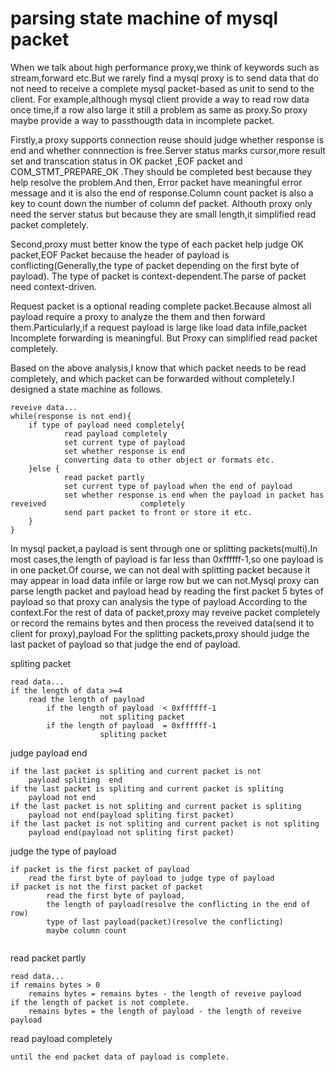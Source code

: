 # parsing state machine of mysql packet 

When we talk about high performance proxy,we think of  keywords such as stream,forward etc.But we rarely find a mysql proxy is to send data that do not need to receive a complete mysql packet-based as unit to send to the client. For example,although mysql  client provide a way to read row data once time,if a row also large it still a problem as same as proxy.So  proxy  maybe provide a way to passthougth data in incomplete packet.

Firstly,a proxy supports connection reuse should judge whether  response  is end and whether connnection is free.Server status marks cursor,more result set and transcation status in OK packet ,EOF packet and COM_STMT_PREPARE_OK .They should be completed best because they help resolve the problem.And then,  Error packet have meaningful error message and it is also the end of response.Column count packet is also a key to count down the number of column def packet. Althouth proxy only need the server status but because they are small length,it simplified read packet completely.

Second,proxy must better know the type of each packet help judge  OK packet,EOF Packet because the header of payload is conflicting(Generally,the type of packet depending on the first byte of payload). The type of packet is context-dependent.The parse of packet  need context-driven.

Request packet is a optional reading complete packet.Because almost all payload require a proxy to analyze the them and then forward  them.Particularly,if a request payload is large like load data infile,packet Incomplete forwarding is meaningful. But Proxy can simplified read packet completely.

Based on the above analysis,I know that which packet needs to be read completely, and which packet can be forwarded without completely.I designed a state machine as follows.

```
reveive data...
while(response is not end){
	if type of payload need completely{
			read payload completely
			set current type of payload
			set whether response is end 
			converting data to other object or formats etc.
	}else {
			read packet partly
			set current type of payload when the end of payload
			set whether response is end when the payload in packet has reveived 					completely
			send part packet to front or store it etc.
	}
}
```

In mysql packet,a payload is sent through one or  splitting packets(multi).In most cases,the length of payload is far less than 0xffffff-1,so one payload is in one packet.Of course, we can not deal with splitting packet because it may appear in load data infile or large row but we can not.Mysql proxy can parse length packet and payload head by reading the first packet 5 bytes of payload so that  proxy can analysis the type of payload According to the context.For the rest of data of packet,proxy may reveive packet completely or record the remains bytes and then process the reveived data(send it to client for proxy),payload For the  splitting packets,proxy should judge the last packet of payload so that  judge the end of payload.



spliting packet

```
read data...
if the length of data >=4
	read the length of payload
		if the length of payload  < 0xffffff-1
        			not spliting packet
        if the length of payload  = 0xffffff-1
        			spliting packet
```



judge payload end

```
if the last packet is spliting and current packet is not
	payload spliting  end
if the last packet is spliting and current packet is spliting
	payload not end
if the last packet is not spliting and current packet is spliting
	payload not end(payload spliting first packet)
if the last packet is not spliting and current packet is not spliting
	payload end(payload not spliting first packet)
```



judge the type of payload

```
if packet is the first packet of payload
	read the first byte of payload to judge type of payload
if packet is not the first packet of packet
		read the first byte of payload,
		the length of payload(resolve the conflicting in the end of row)
		type of last payload(packet)(resolve the conflicting)
		maybe column count 
	
```



read packet partly

```
read data...
if remains bytes > 0
	remains bytes = remains bytes - the length of reveive payload
if the length of packet is not complete.
	remains bytes = the length of payload - the length of reveive payload
```



read payload completely

```
until the end packet data of payload is complete.
```



```

```

